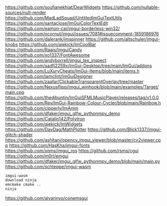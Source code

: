 https://github.com/soufianekhiat/DearWidgets
https://github.com/nullable-sources/null-render
https://github.com/MadLadSquad/UntitledImGuiTextUtils
https://github.com/santaclose/ImGuiColorTextEdit
https://github.com/eamon-cai/imgui-borderless-win32/
https://github.com/ocornut/imgui/issues/7081#issuecomment-1859186976
https://github.com/dalerank/imspinner
https://github.com/altschuler/imgui-knobs
https://github.com/aiekick/ImCoolBar
https://github.com/Raais/ImguiCandy
https://github.com/xo1337/FontAwesome
https://github.com/andyborrell/imgui_tex_inspect
https://github.com/sadfi2259x/ImGui-Desktop/tree/main/ImGui/addons
https://github.com/LuXuryCheats/ImGui-Items/blob/main/items.h
https://github.com/iamclint/ImGuiDesigner
https://github.com/zaafar/ClickableTransparentOverlay/tree/master
https://github.com/Nexusflipp/imgui_winhook/blob/main/examples/Target/main.cpp
https://github.com/thedjbuntin/ImGuiSFMLMusicPlayer/releases/tag/v1.0.0
https://github.com/Rev/ImGui-Rainbow-Colour-Cycler/blob/main/Rainbow.h
https://github.com/cipperly/ImAnim
https://github.com/dfaker/imgui_glfw_pythonmpv_demo
https://github.com/Catalin142/Polytron
https://github.com/aiekick/ImWidgets
https://github.com/DavDag/MathPlotter
https://github.com/Blick1337/imgui-glitch-shader
https://github.com/ashitani/opencv_imgui_viewer/blob/master/cv2viewer.cpp
https://github.com/HasKha/imgui-fonts
https://github.com/xqms/imgui_ros
https://github.com/rsms/cgui
https://github.com/m0rl/emgui
https://github.com/dfaker/imgui_glfw_pythonmpv_demo/blob/main/main.py
https://github.com/schteppe/imgui-wasm
```
imgui-wasm
download ninja
emcmake cmake ..
ninja
```
https://github.com/alvarinyo/conemsgui